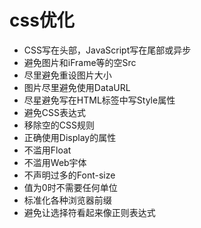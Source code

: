 # css优化

- CSS写在头部，JavaScript写在尾部或异步
- 避免图片和iFrame等的空Src
- 尽里避免重设图片大小
- 图片尽里避免使用DataURL
- 尽星避免写在HTML标签中写Style属性
- 避免CSS表达式
- 移除空的CSS规则
- 正确使用Display的属性
- 不滥用Float
- 不滥用Web宇体
- 不声明过多的Font-size
- 值为0时不需要任何单位
- 标准化各种浏览器前缀
- 避免让选择符看起来像正则表达式